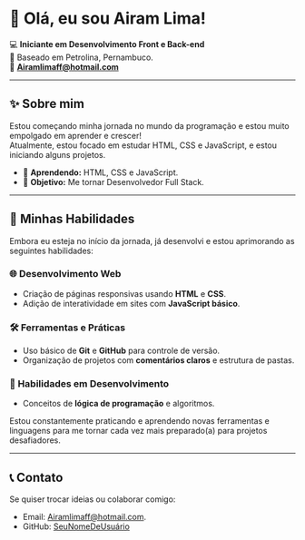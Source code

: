 # 👋 Olá, eu sou Airam Lima!  

💻 **Iniciante em Desenvolvimento Front e Back-end**  
📍 Baseado em Petrolina, Pernambuco.  
📧 **Airamlimaff@hotmail.com**   

---

## ✨ Sobre mim  
Estou começando minha jornada no mundo da programação e estou muito empolgado em aprender e crescer! <br> Atualmente, estou focado em estudar HTML, CSS e JavaScript, e estou iniciando alguns projetos.  

- 🌱 **Aprendendo:** HTML, CSS e JavaScript.  
- 🎯 **Objetivo:** Me tornar Desenvolvedor Full Stack.  

---

## 🚀 Minhas Habilidades  
Embora eu esteja no início da jornada, já desenvolvi e estou aprimorando as seguintes habilidades:  

### 🌐 Desenvolvimento Web  
- Criação de páginas responsivas usando **HTML** e **CSS**.  
- Adição de interatividade em sites com **JavaScript básico**.  

### 🛠️ Ferramentas e Práticas  
- Uso básico de **Git** e **GitHub** para controle de versão.  
- Organização de projetos com **comentários claros** e estrutura de pastas.  

### 🎯 Habilidades em Desenvolvimento  
- Conceitos de **lógica de programação** e algoritmos.  

Estou constantemente praticando e aprendendo novas ferramentas e linguagens para me tornar cada vez mais preparado(a) para projetos desafiadores.  
 

<!-----

## 📂 Projetos  
Aqui estão alguns projetos que estou construindo:  
### [Projeto 1](https://github.com/seu-projeto)  
**Descrição:** [Breve explicação do que o projeto faz].  

### [Projeto 2](https://github.com/seu-projeto)  
**Descrição:** [Outro projeto simples que você desenvolveu]. -->

---

## 📞 Contato  
Se quiser trocar ideias ou colaborar comigo:  
- Email: Airamlimaff@hotmail.com. 
- GitHub: [SeuNomeDeUsuário](https://github.com/SeuNomeDeUsuário)  
